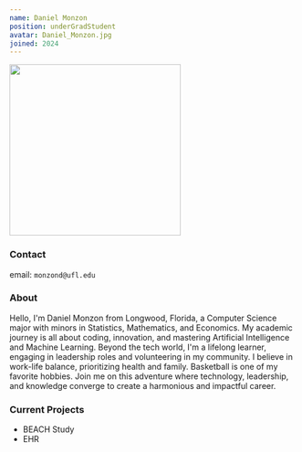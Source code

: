 ```yaml
---
name: Daniel Monzon
position: underGradStudent
avatar: Daniel_Monzon.jpg
joined: 2024
---
```


<img width="300" src="{{site.baseurl}}/images/people/{{page.avatar}}" data-action="zoom">

### Contact

email: `monzond@ufl.edu` <br>


### About

Hello, I'm Daniel Monzon from Longwood, Florida, a Computer Science major with minors in Statistics, Mathematics, and Economics. 
My academic journey is all about coding, innovation, and mastering Artificial Intelligence and Machine Learning. Beyond the tech world, 
I'm a lifelong learner, engaging in leadership roles and volunteering in my community. I believe in work-life balance, prioritizing health and family. 
Basketball is one of my favorite hobbies. Join me on this adventure where technology, leadership, and knowledge converge to create a harmonious and impactful career.


### Current Projects

- BEACH Study
- EHR 
